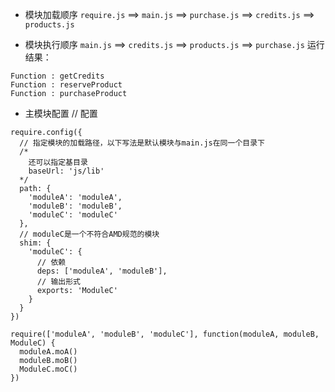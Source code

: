 - 模块加载顺序
`require.js` ==> `main.js` ==> `purchase.js` ==> `credits.js` ==> `products.js`

- 模块执行顺序
`main.js` ==> `credits.js` ==> `products.js` ==> `purchase.js`
运行结果：
```
Function : getCredits
Function : reserveProduct
Function : purchaseProduct
```

- 主模块配置
// 配置
```
require.config({
  // 指定模块的加载路径，以下写法是默认模块与main.js在同一个目录下
  /*
    还可以指定基目录
    baseUrl: 'js/lib'
  */
  path: {
    'moduleA': 'moduleA',
    'moduleB': 'moduleB',
    'moduleC': 'moduleC'
  },
  // moduleC是一个不符合AMD规范的模块
  shim: {
    'moduleC': {
      // 依赖
      deps: ['moduleA', 'moduleB'],
      // 输出形式
      exports: 'ModuleC'
    }
  }
})

require(['moduleA', 'moduleB', 'moduleC'], function(moduleA, moduleB, ModuleC) {
  moduleA.moA()
  moduleB.moB()
  ModuleC.moC()
})
```